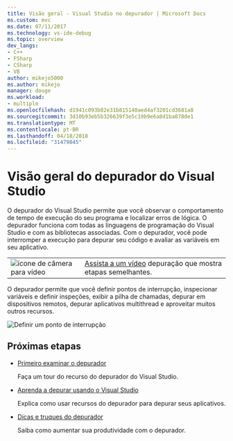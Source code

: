 ```yaml
---
title: Visão geral - Visual Studio no depurador | Microsoft Docs
ms.custom: mvc
ms.date: 07/11/2017
ms.technology: vs-ide-debug
ms.topic: overview
dev_langs:
- C++
- FSharp
- CSharp
- VB
author: mikejo5000
ms.author: mikejo
manager: douge
ms.workload:
- multiple
ms.openlocfilehash: d1941c093b82e31b815140aed4af3201cd3681a8
ms.sourcegitcommit: 3d10b93eb5b326639f3e5c19b9e6a8d1ba078de1
ms.translationtype: MT
ms.contentlocale: pt-BR
ms.lasthandoff: 04/18/2018
ms.locfileid: "31479845"
---
```

# <a name="overview-of-the-visual-studio-debugger"></a>Visão geral do depurador do Visual Studio

O depurador do Visual Studio permite que você observar o comportamento de tempo de execução do seu programa e localizar erros de lógica. O depurador funciona com todas as linguagens de programação do Visual Studio e com as bibliotecas associadas. Com o depurador, você pode interromper a execução para depurar seu código e avaliar as variáveis em seu aplicativo.  

|         |         |
|---------|---------|
|  ![ícone de câmera para vídeo](../install/media/video-icon.png "Assistir a um vídeo")  |    [Assista a um vídeo](https://mva.microsoft.com/en-US/training-courses-embed/getting-started-with-visual-studio-2017-17798/Debugger-Feature-tour-of-Visual-studio-2017-sqwiwLD6D_1111787171) depuração que mostra etapas semelhantes. |

O depurador permite que você definir pontos de interrupção, inspecionar variáveis e definir inspeções, exibir a pilha de chamadas, depurar em dispositivos remotos, depurar aplicativos multithread e aproveitar muitos outros recursos.

![Definir um ponto de interrupção](../debugger/media/dbg-tour-set-a-breakpoint.gif "definir um ponto de interrupção")

## <a name="next-steps"></a>Próximas etapas
  
* [Primeiro examinar o depurador](../debugger/debugger-feature-tour.md)  

    Faça um tour do recurso do depurador do Visual Studio.  
 
* [Aprenda a depurar usando o Visual Studio](../debugger/getting-started-with-the-debugger.md)

    Explica como usar recursos do depurador para depurar seus aplicativos.  

* [Dicas e truques do depurador](../debugger/debugger-tips-and-tricks.md)  

    Saiba como aumentar sua produtividade com o depurador. 